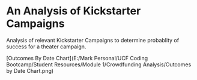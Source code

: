 # An Analysis of Kickstarter Campaigns
Analysis of relevant Kickstarter Campaigns to determine probablity of success for a theater campaign.

[Outcomes By Date Chart](E:/Mark Personal/UCF Coding Bootcamp/Student Resources/Module 1/Crowdfunding Analysis/Outcomes by Date Chart.png)


